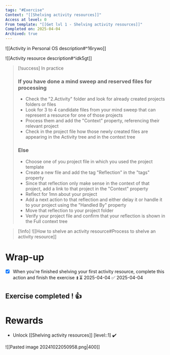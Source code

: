 ```yaml
---
tags: "#Exercise"
Context: "[[Shelving activity resources]]"
Access at level: 0
From template: "[[Get lvl 1 - Shelving activity resources]]"
Completed on: 2025-04-04
Archived: true
---
```



![[Activity in Personal OS description#^16rywo]]

![[Activity resource description#^idk5gt]]

> [!success] In practice
> ### If you have done a mind sweep and reserved files for processing 
> - Check the "2.Activity" folder and look for already created projects folders or files
> - Look for 3 to 4 candidate files from your mind sweep that can represent a resource for one of those projects
> - Process them and add the "Context" property, referencing their relevant project 
> - Check in the project file how those newly created files are appearing in the Activity tree and in the context tree
> ### Else
> - Choose one of you project file in which you used the project template
> - Create a new file and add the tag "Reflection" in the "tags" property
> - Since that reflection only make sense in the context of that project, add a link to that project in the "Context" property
> - Reflect for 1mn about your project 
> - Add a next action to that reflection and either delay it or handle it to your project using the "Handled By" property
> - Move that reflection to your project folder
> - Verify your project file and confirm that your reflection is shown in the Full context tree

> [!info]
> ![[How to shelve an activity resource#Process to shelve an activity resource]]

# Wrap-up

- [x] When you're finished shelving your first activity resource, complete this action and finish the exercise ⏫ ⏳ 2025-04-04 ✅ 2025-04-04

## Exercise completed ! 👍 

# Rewards

- Unlock [[Shelving activity resources]] [level::1] ✔️

![[Pasted image 20241022050958.png|400]]


